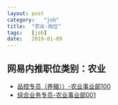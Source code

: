 ```yaml
---
layout:	post
category:	"job"
title:	"农业-岗位"
tags:	[job]
date:	2019-01-09
---
```

## 网易内推职位类别：农业
- [品控专员（养殖））-农业事业部100](http://mobile.bole.netease.com/bole/boleDetail?id=14289&employeeId=346f03c3cda5f04c&key=all)
- [综合业务专员-农业事业部001](http://mobile.bole.netease.com/bole/boleDetail?id=12611&employeeId=346f03c3cda5f04c&key=all)
